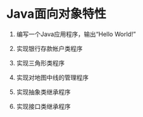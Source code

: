 # Java面向对象特性

1. 编写一个Java应用程序，输出“Hello World!”

2. 实现银行存款帐户类程序

3. 实现三角形类程序

4. 实现对地图中线的管理程序

5. 实现抽象类继承程序

6. 实现接口类继承程序